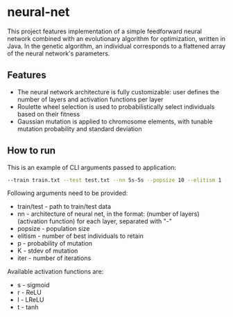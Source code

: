 # neural-net
This project features implementation of a simple feedforward neural network combined with an evolutionary algorithm for optimization, written in Java. In the genetic algorithm, an individual corresponds to a flattened array of the neural network's parameters.
## Features
* The neural network architecture is fully customizable: user defines the number of layers and activation functions per layer
* Roulette wheel selection is used to probabilistically select individuals based on their fitness
* Gaussian mutation is applied to chromosome elements, with tunable mutation probability and standard deviation
## How to run
This is an example of CLI arguments passed to application:
```bash
--train train.txt --test test.txt --nn 5s-5s --popsize 10 --elitism 1 --p 0.1 --K 0.1 --iter 10000
```
Following arguments need to be provided:
* train/test - path to train/test data
* nn - architecture of neural net, in the format: (number of layers)(activation function) for each layer, separated with "-"
* popsize - population size
* elitism - number of best individuals to retain
* p - probability of mutation
* K - stdev of mutation
* iter - number of iterations

Available activation functions are:
* s - sigmoid
* r - ReLU
* l - LReLU
* t - tanh
